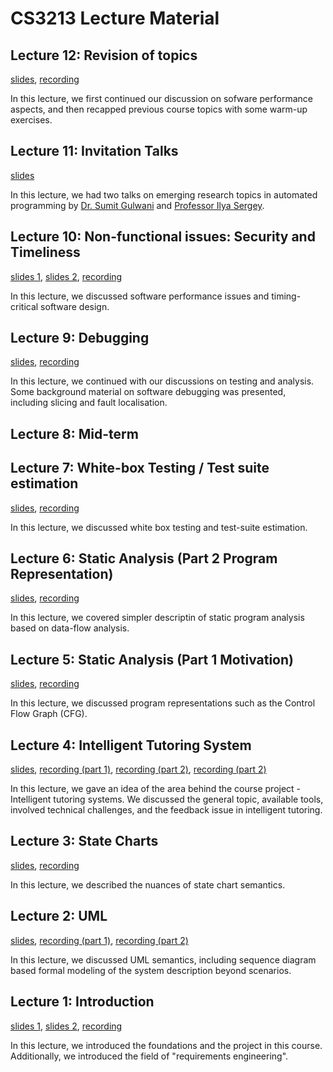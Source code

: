 # CS3213 Lecture Material

## Lecture 12: Revision of topics
[slides](slides/lectures/Lec11-Timeliness.pdf), [recording](https://youtu.be/F81VUFZiYps)

In this lecture, we first continued our discussion on sofware performance aspects, and then recapped previous course topics with some warm-up exercises.

## Lecture 11: Invitation Talks
[slides](slides/lectures/Lec11-ilya-synthesis.pdf)

In this lecture, we had two talks on emerging research topics in automated programming by [Dr. Sumit Gulwani](https://www.microsoft.com/en-us/research/people/sumitg/) and [Professor Ilya Sergey](https://ilyasergey.net).

## Lecture 10: Non-functional issues: Security and Timeliness
[slides 1](slides/lectures/Lec9-Taint.pdf), [slides 2](slides/lectures/Lec11-Timeliness.pdf), [recording](https://youtu.be/yDsZukcZL-k)  

In this lecture, we discussed software performance issues and timing-critical software design.

## Lecture 9: Debugging
[slides](slides/lectures/Lec9-Debugging-short.pdf), [recording](https://youtu.be/pTVcRWCWRtg)

In this lecture, we continued with our discussions on testing and analysis. Some background material on software debugging was presented, including slicing and fault localisation.

## Lecture 8: Mid-term

## Lecture 7: White-box Testing / Test suite estimation
[slides](slides/lectures/Lec7-WBtestEstimate.pdf), [recording](https://youtu.be/Xj4FwtAzS9U)  

In this lecture, we discussed white box testing and test-suite estimation.

## Lecture 6: Static Analysis (Part 2 Program Representation)
[slides](slides/lectures/Lec5-6-Analysis.pdf), [recording](https://youtu.be/mHVhhzNON_M)

In this lecture, we covered simpler descriptin of static program analysis based on data-flow analysis.

## Lecture 5: Static Analysis (Part 1 Motivation)
[slides](slides/lectures/Lec5-6-Analysis.pdf), [recording](https://youtu.be/E_eT0Y_v7Lg)  

In this lecture, we discussed program representations such as the Control Flow Graph (CFG).

## Lecture 4: Intelligent Tutoring System
[slides](slides/lectures/Lec4-ITSproject.pdf), [recording (part 1)](https://youtu.be/Gmpb7a6g71Q), [recording (part 2)](https://youtu.be/X6je8L8b9_g), [recording (part 2)](https://youtu.be/tmRVMvFvvec)

In this lecture, we gave an idea of the area behind the course project - Intelligent tutoring systems. We discussed the general topic, available tools, involved technical challenges, and the feedback issue in intelligent tutoring.

## Lecture 3: State Charts
[slides](slides/lectures/Lec3-Statecharts.pdf), [recording](https://youtu.be/WCZyVAchowU)

In this lecture, we described the nuances of state chart semantics.

## Lecture 2: UML
[slides](slides/lectures/Lec2-UML.pdf), [recording (part 1)](https://youtu.be/6ERbwS3D1Dg), [recording (part 2)](https://youtu.be/9rs0BZ-nvaE)  

In this lecture, we discussed UML semantics, including sequence diagram based formal modeling of the system description beyond scenarios.

## Lecture 1: Introduction
[slides 1](slides/lectures/Lec0-CS3213Intro.pdf),
[slides 2](slides/lectures/Lec1-Requirements.pdf),
[recording](https://youtu.be/VZUaTgEuFCE)

In this lecture, we introduced the foundations and the project in this course. Additionally, we introduced the field of "requirements engineering".



